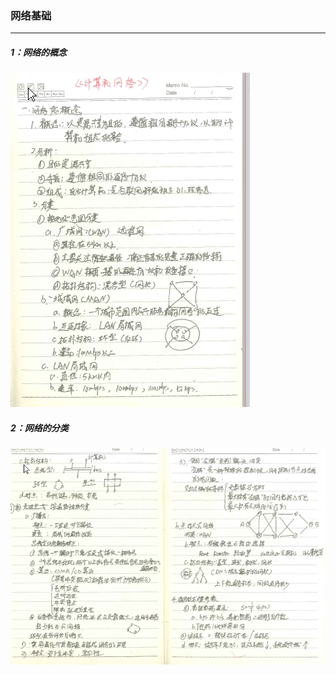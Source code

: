 ### 网络基础

------

##### 1：网络的概念

![](https://github.com/likang315/Web-Developing/blob/master/2%EF%BC%9A%E8%AE%A1%E7%AE%97%E6%9C%BA%E7%BD%91%E7%BB%9C/%E7%BD%91%E7%BB%9C%E5%9F%BA%E7%A1%80/%E7%BD%91%E7%BB%9C_01.png?raw=true)

##### 2：网络的分类

![](https://github.com/likang315/Web-Developing/blob/master/2%EF%BC%9A%E8%AE%A1%E7%AE%97%E6%9C%BA%E7%BD%91%E7%BB%9C/%E7%BD%91%E7%BB%9C%E5%9F%BA%E7%A1%80/%E7%BD%91%E7%BB%9C%E7%9A%84%E5%88%86%E7%B1%BB.png?raw=true)


